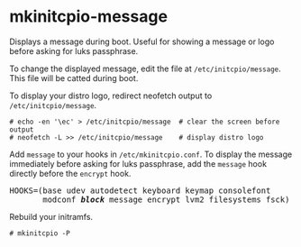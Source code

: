 mkinitcpio-message
==================

Displays a message during boot. Useful for showing a message or logo before
asking for luks passphrase.

To change the displayed message, edit the file at `/etc/initcpio/message`.
This file will be catted during boot.

To display your distro logo, redirect neofetch output to
`/etc/initcpio/message`.
```
# echo -en '\ec' > /etc/initcpio/message  # clear the screen before output
# neofetch -L >> /etc/initcpio/message    # display distro logo
```

Add `message` to your hooks in `/etc/mkinitcpio.conf`. To display the message
immediately before asking for luks passphrase, add the `message` hook directly
before the `encrypt` hook.
<pre>
HOOKS=(base udev autodetect keyboard keymap consolefont
       modconf <b><i>block</i></b> message encrypt lvm2 filesystems fsck)
</pre>

Rebuild your initramfs.
```
# mkinitcpio -P
```
